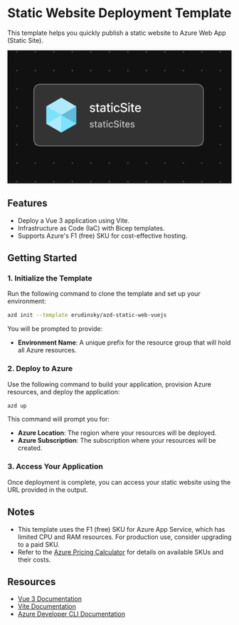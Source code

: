 # Static Website Deployment Template

This template helps you quickly publish a static website to Azure Web App (Static Site).

![Static web](./staticSite.png)

## Features

- Deploy a Vue 3 application using Vite.
- Infrastructure as Code (IaC) with Bicep templates.
- Supports Azure's F1 (free) SKU for cost-effective hosting.

## Getting Started

### 1. Initialize the Template

Run the following command to clone the template and set up your environment:

```bash
azd init --template erudinsky/azd-static-web-vuejs
```

You will be prompted to provide:

- **Environment Name**: A unique prefix for the resource group that will hold all Azure resources.

### 2. Deploy to Azure

Use the following command to build your application, provision Azure resources, and deploy the application:

```bash
azd up
```

This command will prompt you for:

- **Azure Location**: The region where your resources will be deployed.
- **Azure Subscription**: The subscription where your resources will be created.

### 3. Access Your Application

Once deployment is complete, you can access your static website using the URL provided in the output.

## Notes

- This template uses the F1 (free) SKU for Azure App Service, which has limited CPU and RAM resources. For production use, consider upgrading to a paid SKU.
- Refer to the [Azure Pricing Calculator](https://azure.microsoft.com/pricing/calculator/) for details on available SKUs and their costs.

## Resources

- [Vue 3 Documentation](https://vuejs.org/guide/introduction.html)
- [Vite Documentation](https://vitejs.dev/guide/)
- [Azure Developer CLI Documentation](https://learn.microsoft.com/azure/developer/azure-developer-cli/overview)